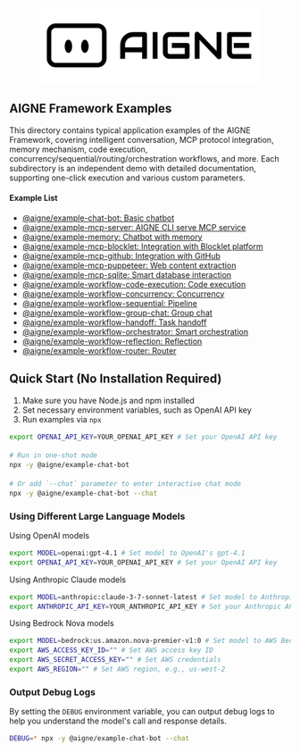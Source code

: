 <p align="center">
  <img src="../logo.svg" alt="AIGNE Logo" width="400"/>
</p>


## AIGNE Framework Examples

This directory contains typical application examples of the AIGNE Framework, covering intelligent conversation, MCP protocol integration, memory mechanism, code execution, concurrency/sequential/routing/orchestration workflows, and more. Each subdirectory is an independent demo with detailed documentation, supporting one-click execution and various custom parameters.

#### Example List

- [@aigne/example-chat-bot: Basic chatbot](./chat-bot/README.md)
- [@aigne/example-mcp-server: AIGNE CLI serve MCP service](./mcp-server/README.md)
- [@aigne/example-memory: Chatbot with memory](./memory/README.md)
- [@aigne/example-mcp-blocklet: Integration with Blocklet platform](./mcp-blocklet/README.md)
- [@aigne/example-mcp-github: Integration with GitHub](./mcp-github/README.md)
- [@aigne/example-mcp-puppeteer: Web content extraction](./mcp-puppeteer/README.md)
- [@aigne/example-mcp-sqlite: Smart database interaction](./mcp-sqlite/README.md)
- [@aigne/example-workflow-code-execution: Code execution](./workflow-code-execution/README.md)
- [@aigne/example-workflow-concurrency: Concurrency](./workflow-concurrency/README.md)
- [@aigne/example-workflow-sequential: Pipeline](./workflow-sequential/README.md)
- [@aigne/example-workflow-group-chat: Group chat](./workflow-group-chat/README.md)
- [@aigne/example-workflow-handoff: Task handoff](./workflow-handoff/README.md)
- [@aigne/example-workflow-orchestrator: Smart orchestration](./workflow-orchestrator/README.md)
- [@aigne/example-workflow-reflection: Reflection](./workflow-reflection/README.md)
- [@aigne/example-workflow-router: Router](./workflow-router/README.md)

## Quick Start (No Installation Required)

1. Make sure you have Node.js and npm installed
2. Set necessary environment variables, such as OpenAI API key
3. Run examples via `npx`

```bash
export OPENAI_API_KEY=YOUR_OPENAI_API_KEY # Set your OpenAI API key

# Run in one-shot mode
npx -y @aigne/example-chat-bot

# Or add `--chat` parameter to enter interactive chat mode
npx -y @aigne/example-chat-bot --chat
```

### Using Different Large Language Models

Using OpenAI models

```bash
export MODEL=openai:gpt-4.1 # Set model to OpenAI's gpt-4.1
export OPENAI_API_KEY=YOUR_OPENAI_API_KEY # Set your OpenAI API key
```

Using Anthropic Claude models

```bash
export MODEL=anthropic:claude-3-7-sonnet-latest # Set model to Anthropic's latest version
export ANTHROPIC_API_KEY=YOUR_ANTHROPIC_API_KEY # Set your Anthropic API key
```

Using Bedrock Nova models

```bash
export MODEL=bedrock:us.amazon.nova-premier-v1:0 # Set model to AWS Bedrock's Nova Premier
export AWS_ACCESS_KEY_ID="" # Set AWS access key ID
export AWS_SECRET_ACCESS_KEY="" # Set AWS credentials
export AWS_REGION="" # Set AWS region, e.g., us-west-2
```

### Output Debug Logs

By setting the `DEBUG` environment variable, you can output debug logs to help you understand the model's call and response details.

```bash
DEBUG=* npx -y @aigne/example-chat-bot --chat
```
